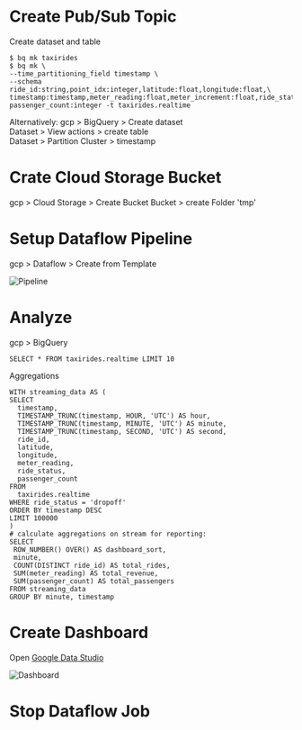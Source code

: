 # Create Pub/Sub Topic

Create dataset and table

    $ bq mk taxirides
    $ bq mk \
    --time_partitioning_field timestamp \
    --schema ride_id:string,point_idx:integer,latitude:float,longitude:float,\
    timestamp:timestamp,meter_reading:float,meter_increment:float,ride_status:string,\
    passenger_count:integer -t taxirides.realtime
    
 Alternatively: gcp > BigQuery > Create dataset  
 Dataset > View actions > create table  
 Dataset > Partition Cluster > timestamp
 
 # Crate Cloud Storage Bucket
 
 gcp > Cloud Storage > Create Bucket
 Bucket > create Folder 'tmp'
 
 # Setup Dataflow Pipeline
 
 gcp > Dataflow > Create from Template
 
 ![Pipeline](../../.,/img/gcp_rt_dashboard_1.png)
 
 # Analyze
 
 gcp > BigQuery
 
    SELECT * FROM taxirides.realtime LIMIT 10
    
 Aggregations
 
    WITH streaming_data AS (
    SELECT
      timestamp,
      TIMESTAMP_TRUNC(timestamp, HOUR, 'UTC') AS hour,
      TIMESTAMP_TRUNC(timestamp, MINUTE, 'UTC') AS minute,
      TIMESTAMP_TRUNC(timestamp, SECOND, 'UTC') AS second,
      ride_id,
      latitude,
      longitude,
      meter_reading,
      ride_status,
      passenger_count
    FROM
      taxirides.realtime
    WHERE ride_status = 'dropoff'
    ORDER BY timestamp DESC
    LIMIT 100000
    )
    # calculate aggregations on stream for reporting:
    SELECT
     ROW_NUMBER() OVER() AS dashboard_sort,
     minute,
     COUNT(DISTINCT ride_id) AS total_rides,
     SUM(meter_reading) AS total_revenue,
     SUM(passenger_count) AS total_passengers
    FROM streaming_data
    GROUP BY minute, timestamp
    
# Create Dashboard

Open [Google Data Studio](https://datastudio.google.com/)

![Dashboard](../../.,/img/gcp_rt_dashboard_2.png)

# Stop Dataflow Job

